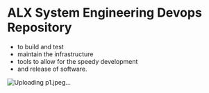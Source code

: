 # ALX System Engineering Devops Repository
 - to build and test
 - maintain the infrastructure
 - tools to allow for the speedy development
 - and release of software.

![Uploading p1.jpeg…]()

